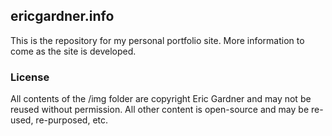 ## ericgardner.info

This is the repository for my personal portfolio site. More information to come as the site is developed.

### License

All contents of the /img folder are copyright Eric Gardner and may not be reused without permission.
All other content is open-source and may be re-used, re-purposed, etc.